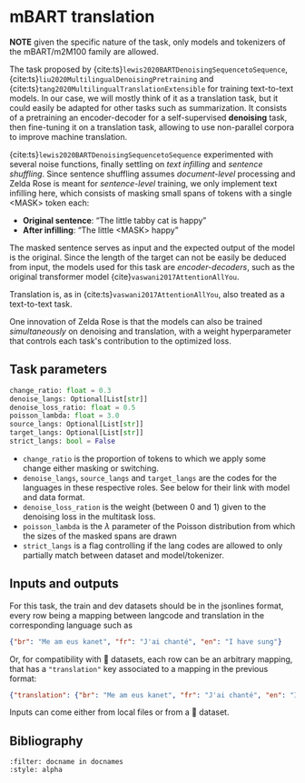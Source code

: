 mBART translation
=================

**NOTE** given the specific nature of the task, only models and tokenizers of the mBART/m2M100 family are allowed.

The task proposed by {cite:ts}`lewis2020BARTDenoisingSequencetoSequence`,
{cite:ts}`liu2020MultilingualDenoisingPretraining` and
{cite:ts}`tang2020MultilingualTranslationExtensible` for training text-to-text models. In our case, we
will mostly think of it as a translation task, but it could easily be adapted for other tasks such
as summarization. It consists of a pretraining an encoder-decoder for a self-supervised
**denoising** task, then fine-tuning it on a translation task, allowing to use non-parallel corpora
to improve machine translation.

{cite:ts}`lewis2020BARTDenoisingSequencetoSequence` experimented with several noise functions,
finally settling on *text infilling* and *sentence shuffling*. Since sentence shuffling assumes
*document-level* processing and Zelda Rose is meant for *sentence-level* training, we only implement
text infilling here, which consists of masking small spans of tokens with a single \<MASK\> token
each:

- **Original sentence**: “The little tabby cat is happy”
- **After infilling**: “The little \<MASK\> happy”

The masked sentence serves as input and the expected output of the model is the original. Since the
length of the target can not be easily be deduced from input, the models used for this task are
*encoder-decoders*, such as the original transformer model {cite}`vaswani2017AttentionAllYou`.

Translation is, as in {cite:ts}`vaswani2017AttentionAllYou`, also treated as a text-to-text task.

One innovation of Zelda Rose is that the models can also be trained *simultaneously* on denoising
and translation, with a weight hyperparameter that controls each task's contribution to the
optimized loss.

## Task parameters

```python
change_ratio: float = 0.3
denoise_langs: Optional[List[str]]
denoise_loss_ratio: float = 0.5
poisson_lambda: float = 3.0
source_langs: Optional[List[str]]
target_langs: Optional[List[str]]
strict_langs: bool = False
```

- `change_ratio` is the proportion of tokens to which we apply some change either masking or
  switching.
- `denoise_langs`, `source_langs` and `target_langs` are the codes for the languages in these
  respective roles. See below for their link with model and data format.
- `denoise_loss_ration` is the weight (between $0$ and $1$) given to the denoising loss in the
  multitask loss.
- `poisson_lambda` is the $λ$ parameter of the Poisson distribution from which the sizes of the
  masked spans are drawn
- `strict_langs` is a flag controlling if the lang codes are allowed to only partially match between
  dataset and model/tokenizer.


## Inputs and outputs

For this task, the train and dev datasets should be in the jsonlines format, every row being a mapping between langcode and translation in the corresponding language such as

```json
{"br": "Me am eus kanet", "fr": "J'ai chanté", "en": "I have sung"}
```

Or, for compatibility with 🤗 datasets, each row can be an arbitrary mapping, that has a `"translation"` key associated to a mapping in the previous format:

```json
{"translation": {"br": "Me am eus kanet", "fr": "J'ai chanté", "en": "I have sung"}}
```

Inputs can come either from local files or from a 🤗 dataset.

## Bibliography

```{bibliography}
:filter: docname in docnames
:style: alpha
```